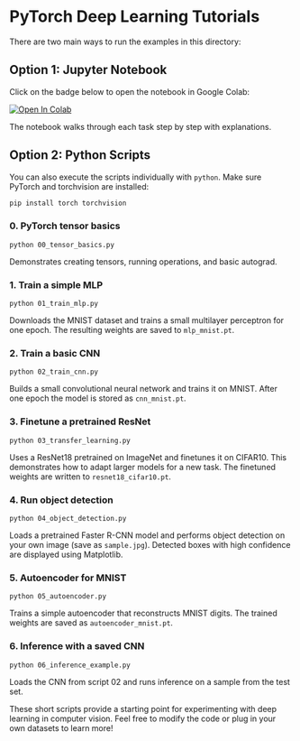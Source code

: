 # PyTorch Deep Learning Tutorials

There are two main ways to run the examples in this directory:

## Option 1: Jupyter Notebook

Click on the badge below to open the notebook in Google Colab:

[![Open In Colab](https://colab.research.google.com/assets/colab-badge.svg)](https://colab.research.google.com/github/Girish-Krishnan/ECE-SIPP-Python-ML/blob/main/3_Deep_Learning/deep_learning_tutorials.ipynb)

The notebook walks through each task step by step with explanations.

## Option 2: Python Scripts

You can also execute the scripts individually with `python`. Make sure PyTorch and torchvision are installed:

```bash
pip install torch torchvision
```

### 0. PyTorch tensor basics
`python 00_tensor_basics.py`

Demonstrates creating tensors, running operations, and basic autograd.

### 1. Train a simple MLP
`python 01_train_mlp.py`

Downloads the MNIST dataset and trains a small multilayer perceptron for one epoch. The resulting weights are saved to `mlp_mnist.pt`.

### 2. Train a basic CNN
`python 02_train_cnn.py`

Builds a small convolutional neural network and trains it on MNIST. After one epoch the model is stored as `cnn_mnist.pt`.

### 3. Finetune a pretrained ResNet
`python 03_transfer_learning.py`

Uses a ResNet18 pretrained on ImageNet and finetunes it on CIFAR10. This demonstrates how to adapt larger models for a new task. The finetuned weights are written to `resnet18_cifar10.pt`.

### 4. Run object detection
`python 04_object_detection.py`

Loads a pretrained Faster R-CNN model and performs object detection on your own image (save as `sample.jpg`). Detected boxes with high confidence are displayed using Matplotlib.

### 5. Autoencoder for MNIST
`python 05_autoencoder.py`

Trains a simple autoencoder that reconstructs MNIST digits. The trained weights are saved as `autoencoder_mnist.pt`.

### 6. Inference with a saved CNN
`python 06_inference_example.py`

Loads the CNN from script 02 and runs inference on a sample from the test set.

These short scripts provide a starting point for experimenting with deep learning in computer vision. Feel free to modify the code or plug in your own datasets to learn more!

